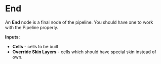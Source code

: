 # **End** 
  

An **End** node is a final node of the pipeline. 
You should have one to work with the Pipeline properly.  
	
**Inputs:**

- **Cells** - cells to be built  
- **Override Skin Layers** - cells which should have special skin instead of own.   






